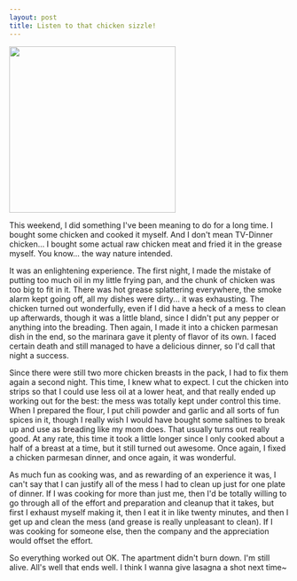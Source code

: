 ```yaml
---
layout: post
title: Listen to that chicken sizzle!
---
```


<img class="pull-left" width="300" src="{{ site.baseurl }}/img/pic_chicken.jpg" alt="" />

This weekend, I did something I've been meaning to do for a long time. I bought some chicken and cooked it myself. And I don't mean TV-Dinner chicken... I bought some actual raw chicken meat and fried it in the grease myself. You know... the way nature intended.

It was an enlightening experience. The first night, I made the mistake of putting too much oil in my little frying pan, and the chunk of chicken was too big to fit in it. There was hot grease splattering everywhere, the smoke alarm kept going off, all my dishes were dirty... it was exhausting. The chicken turned out wonderfully, even if I did have a heck of a mess to clean up afterwards, though it was a little bland, since I didn't put any pepper or anything into the breading. Then again, I made it into a chicken parmesan dish in the end, so the marinara gave it plenty of flavor of its own. I faced certain death and still managed to have a delicious dinner, so I'd call that night a success.

Since there were still two more chicken breasts in the pack, I had to fix them again a second night. This time, I knew what to expect. I cut the chicken into strips so that I could use less oil at a lower heat, and that really ended up working out for the best: the mess was totally kept under control this time. When I prepared the flour, I put chili powder and garlic and all sorts of fun spices in it, though I really wish I would have bought some saltines to break up and use as breading like my mom does. That usually turns out really good. At any rate, this time it took a little longer since I only cooked about a half of a breast at a time, but it still turned out awesome. Once again, I fixed a chicken parmesan dinner, and once again, it was wonderful.

As much fun as cooking was, and as rewarding of an experience it was, I can't say that I can justify all of the mess I had to clean up just for one plate of dinner. If I was cooking for more than just me, then I'd be totally willing to go through all of the effort and preparation and cleanup that it takes, but first I exhaust myself making it, then I eat it in like twenty minutes, and then I get up and clean the mess (and grease is really unpleasant to clean). If I was cooking for someone else, then the company and the appreciation would offset the effort.

So everything worked out OK. The apartment didn't burn down. I'm still alive. All's well that ends well. I think I wanna give lasagna a shot next time~
